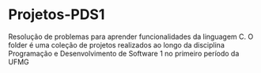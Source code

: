 # Projetos-PDS1
Resolução de problemas para aprender funcionalidades da linguagem C.
O folder é uma coleção de projetos realizados ao longo da disciplina Programação e Desenvolvimento de Software 1 no primeiro período da UFMG
